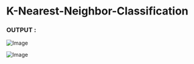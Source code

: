 # K-Nearest-Neighbor-Classification

### OUTPUT :
![Image](https://github.com/user-attachments/assets/908fdd85-9713-498d-a491-8f657a99784e)

![Image](https://github.com/user-attachments/assets/d2cf3d2e-ac77-42be-a465-b9f90c6d0b02)

